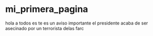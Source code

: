 # mi_primera_pagina
hola a todos es te es un aviso importante el presidente acaba de ser asecinado por un terrorista delas farc
